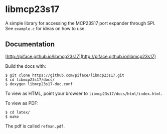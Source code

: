 libmcp23s17
===========
A simple library for accessing the MCP23S17 port expander through SPI. See
`example.c` for ideas on how to use.

Documentation
-------------

[http://piface.github.io/libmcp23s17](http://piface.github.io/libmcp23s17)

Build the docs with:

    $ git clone https://github.com/piface/libmcp23s17.git
    $ cd libmcp23s17/docs/
    $ doxygen libmcp23s17-doc.conf

To view as HTML, point your browser to `libmcp23s17/docs/html/index.html`.

To view as PDF:

    $ cd latex/
    $ make

The pdf is called `refman.pdf`.

